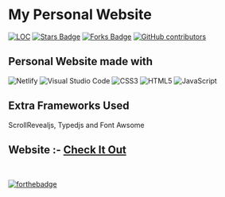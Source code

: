 # My Personal Website

<a href="https://github.com/sreekanths-24/portfolio"><img src="https://sloc.xyz/github/sreekanths-24/portfolio" alt="LOC"/></a>
<a href="https://github.com/sreekanths-24/portfolio"><img src="https://img.shields.io/github/stars/sreekanths-24/portfolio" alt="Stars Badge"/></a>
<a href="https://github.com/sreekanths-24/portfolio/network/members"><img src="https://img.shields.io/github/forks/sreekanths-24/portfolio" alt="Forks Badge"/></a>
<a href="https://github.com/sreekanths-24/portfolio/graphs/contributors"><img alt="GitHub contributors" src="https://img.shields.io/github/contributors/sreekanths-24/portfolio?color=2b9348"></a>

## Personal Website made with <br>
![Netlify](https://img.shields.io/badge/netlify-%23000000.svg?style=for-the-badge&logo=netlify&logoColor=#00C7B7)
![Visual Studio Code](https://img.shields.io/badge/Visual%20Studio%20Code-0078d7.svg?style=for-the-badge&logo=visual-studio-code&logoColor=white)
![CSS3](https://img.shields.io/badge/css3-%231572B6.svg?style=for-the-badge&logo=css3&logoColor=white)
![HTML5](https://img.shields.io/badge/html5-%23E34F26.svg?style=for-the-badge&logo=html5&logoColor=white)
![JavaScript](https://img.shields.io/badge/javascript-%23323330.svg?style=for-the-badge&logo=javascript&logoColor=%23F7DF1E)

## Extra Frameworks Used
ScrollRevealjs, Typedjs and Font Awsome

<h2> Website :- 
<a href="https://sreekanthsanthosh.netlify.app/" target="_blank">Check It Out</a>
</h2> 
<br>

[![forthebadge](https://forthebadge.com/images/badges/built-with-love.svg)](https://forthebadge.com)
